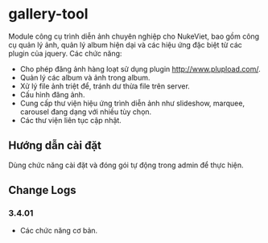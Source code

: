 gallery-tool
============

Module công cụ trình diễn ảnh chuyên nghiệp cho NukeViet, bao gồm công cụ quản lý ảnh, quản lý album hiện dại và các hiệu ứng đặc biệt từ các plugin của jquery.
Các chức năng:
* Cho phép đăng ảnh hàng loạt sử dụng plugin http://www.plupload.com/.
* Quản lý các album và ảnh trong album.
* Xử lý file ảnh triệt để, tránh dư thừa file trên server.
* Cấu hình đăng ảnh.
* Cung cấp thư viện hiệu ứng trình diễn ảnh như slideshow, marquee, carousel đang dạng với nhiều tùy chọn.
* Các thư viện liên tục cập nhật.

## Hướng dẫn cài đặt
Dùng chức năng cài đặt và đóng gói tự động trong admin để thực hiện.

## Change Logs
### 3.4.01
* Các chức năng cơ bản.
